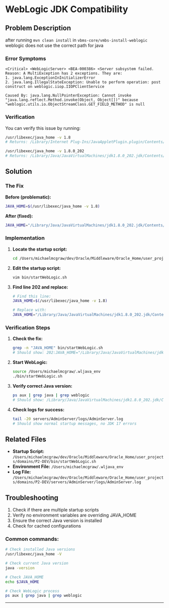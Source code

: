 # WebLogic JDK Compatibility

## Problem Description

after running `mvn clean install` in `vbms-core/vmbs-install-weblogic` weblogic does not use the correct path for java 

### Error Symptoms

```
<Critical> <WebLogicServer> <BEA-000386> <Server subsystem failed. Reason: A MultiException has 2 exceptions. They are:
1. java.lang.ExceptionInInitializerError
2. java.lang.IllegalStateException: Unable to perform operation: post construct on weblogic.iiop.IIOPClientService

Caused By: java.lang.NullPointerException: Cannot invoke "java.lang.reflect.Method.invoke(Object, Object[])" because "weblogic.utils.io.ObjectStreamClass.GET_FIELD_METHOD" is null
```
### Verification

You can verify this issue by running:

```bash
/usr/libexec/java_home -v 1.8
# Returns: /Library/Internet Plug-Ins/JavaAppletPlugin.plugin/Contents/Home (incorrect)

/usr/libexec/java_home -v 1.8.0_202
# Returns: /Library/Java/JavaVirtualMachines/jdk1.8.0_202.jdk/Contents/Home (correct)
```

## Solution

### The Fix

**Before (problematic):**

```bash
JAVA_HOME=$(/usr/libexec/java_home -v 1.8)
```

**After (fixed):**

```bash
JAVA_HOME="/Library/Java/JavaVirtualMachines/jdk1.8.0_202.jdk/Contents/Home"
```

### Implementation

1. **Locate the startup script:**

   ```bash
   cd /Users/michaelmcgraw/dev/Oracle/Middleware/Oracle_Home/user_projects/domains/P2-DEV
   ```

2. **Edit the startup script:**

   ```bash
   vim bin/startWebLogic.sh
   ```

3. **Find line 202 and replace:**

   ```bash
   # Find this line:
   JAVA_HOME=$(/usr/libexec/java_home -v 1.8)

   # Replace with:
   JAVA_HOME="/Library/Java/JavaVirtualMachines/jdk1.8.0_202.jdk/Contents/Home"
   ```

### Verification Steps

1. **Check the fix:**

   ```bash
   grep -n "JAVA_HOME" bin/startWebLogic.sh
   # Should show: 202:JAVA_HOME="/Library/Java/JavaVirtualMachines/jdk1.8.0_202.jdk/Contents/Home"
   ```

2. **Start WebLogic:**

   ```bash
   source /Users/michaelmcgraw/.wljava_env
   ./bin/startWebLogic.sh
   ```

3. **Verify correct Java version:**

   ```bash
   ps aux | grep java | grep weblogic
   # Should show: /Library/Java/JavaVirtualMachines/jdk1.8.0_202.jdk/Contents/Home/bin/java
   ```

4. **Check logs for success:**
   ```bash
   tail -20 servers/AdminServer/logs/AdminServer.log
   # Should show normal startup messages, no JDK 17 errors
   ```


## Related Files

- **Startup Script:** `/Users/michaelmcgraw/dev/Oracle/Middleware/Oracle_Home/user_projects/domains/P2-DEV/bin/startWebLogic.sh`
- **Environment File:** `/Users/michaelmcgraw/.wljava_env`
- **Log File:** `/Users/michaelmcgraw/dev/Oracle/Middleware/Oracle_Home/user_projects/domains/P2-DEV/servers/AdminServer/logs/AdminServer.log`

## Troubleshooting

1. Check if there are multiple startup scripts
2. Verify no environment variables are overriding JAVA_HOME
3. Ensure the correct Java version is installed
4. Check for cached configurations

### Common commands:

```bash
# Check installed Java versions
/usr/libexec/java_home -V

# Check current Java version
java -version

# Check JAVA_HOME
echo $JAVA_HOME

# Check WebLogic process
ps aux | grep java | grep weblogic
```

---
